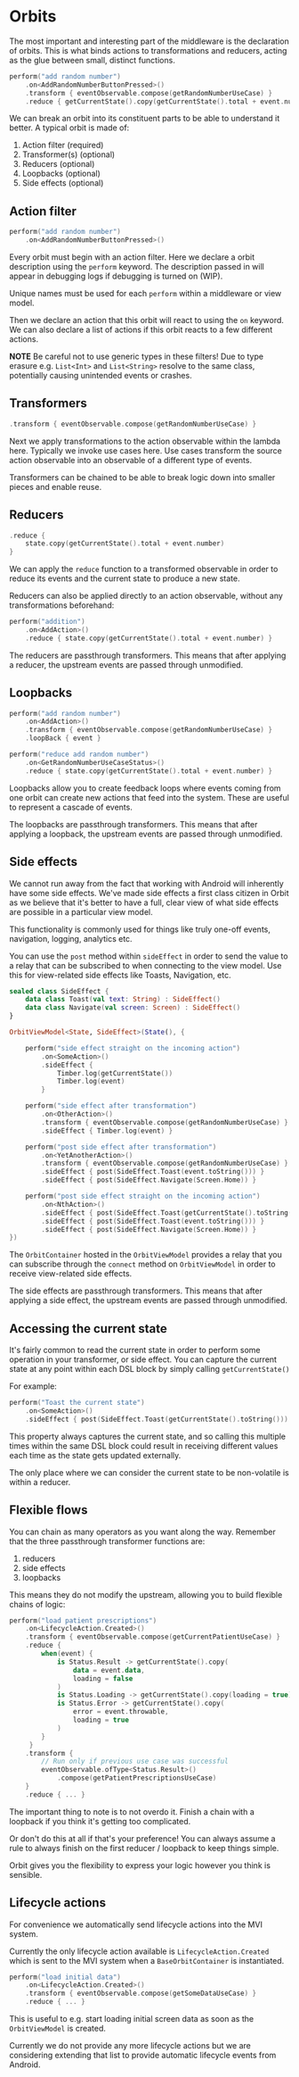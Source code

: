 # Orbits

The most important and interesting part of the middleware is the declaration of
orbits. This is what binds actions to transformations and reducers, acting as
the glue between small, distinct functions.

``` kotlin
perform("add random number")
    .on<AddRandomNumberButtonPressed>()
    .transform { eventObservable.compose(getRandomNumberUseCase) }
    .reduce { getCurrentState().copy(getCurrentState().total + event.number) }
```

We can break an orbit into its constituent parts to be able to understand it
better. A typical orbit is made of:

1. Action filter (required)
1. Transformer(s) (optional)
1. Reducers (optional)
1. Loopbacks (optional)
1. Side effects (optional)

## Action filter

``` kotlin
perform("add random number")
    .on<AddRandomNumberButtonPressed>()
```

Every orbit must begin with an action filter. Here we declare a orbit
description using the `perform` keyword. The description passed in will appear
in debugging logs if debugging is turned on (WIP).

Unique names must be used for each `perform` within a middleware or view model.

Then we declare an action that this orbit will react to using the `on` keyword.
We can also declare a list of actions if this orbit reacts to a few different
actions.

**NOTE**
Be careful not to use generic types in these filters! Due to type erasure
e.g. `List<Int>` and `List<String>` resolve to the same class, potentially
causing unintended events or crashes.

## Transformers

``` kotlin
.transform { eventObservable.compose(getRandomNumberUseCase) }
```

Next we apply transformations to the action observable within the lambda here.
Typically we invoke use cases here. Use cases transform the source action
observable into an observable of a different type of events.

Transformers can be chained to be able to break logic down into smaller pieces
and enable reuse.

## Reducers

``` kotlin
.reduce {
    state.copy(getCurrentState().total + event.number)
}
```

We can apply the `reduce` function to a transformed observable in order to
reduce its events and the current state to produce a new state.

Reducers can also be applied directly to an action observable, without any
transformations beforehand:

``` kotlin
perform("addition")
    .on<AddAction>()
    .reduce { state.copy(getCurrentState().total + event.number) }
```

The reducers are passthrough transformers. This means that after applying
a reducer, the upstream events are passed through unmodified.

## Loopbacks

``` kotlin
perform("add random number")
    .on<AddAction>()
    .transform { eventObservable.compose(getRandomNumberUseCase) }
    .loopBack { event }

perform("reduce add random number")
    .on<GetRandomNumberUseCaseStatus>()
    .reduce { state.copy(getCurrentState().total + event.number) }
```

Loopbacks allow you to create feedback loops where events coming from one orbit
can create new actions that feed into the system. These are useful to represent
a cascade of events.

The loopbacks are passthrough transformers. This means that after applying
a loopback, the upstream events are passed through unmodified.

## Side effects

We cannot run away from the fact that working with Android will
inherently have some side effects. We've made side effects a first class
citizen in Orbit as we believe that it's better to have a full, clear
view of what side effects are possible in a particular view model.

This functionality is commonly used for things like truly one-off events,
navigation, logging, analytics etc.

You can use the `post` method within `sideEffect` in order to
send the value to a relay that can be subscribed to when connecting to the
view model. Use this for view-related side effects like Toasts, Navigation,
etc.

``` kotlin
sealed class SideEffect {
    data class Toast(val text: String) : SideEffect()
    data class Navigate(val screen: Screen) : SideEffect()
}

OrbitViewModel<State, SideEffect>(State(), {

    perform("side effect straight on the incoming action")
        .on<SomeAction>()
        .sideEffect {
            Timber.log(getCurrentState())
            Timber.log(event)
        }

    perform("side effect after transformation")
        .on<OtherAction>()
        .transform { eventObservable.compose(getRandomNumberUseCase) }
        .sideEffect { Timber.log(event) }

    perform("post side effect after transformation")
        .on<YetAnotherAction>()
        .transform { eventObservable.compose(getRandomNumberUseCase) }
        .sideEffect { post(SideEffect.Toast(event.toString())) }
        .sideEffect { post(SideEffect.Navigate(Screen.Home)) }

    perform("post side effect straight on the incoming action")
        .on<NthAction>()
        .sideEffect { post(SideEffect.Toast(getCurrentState().toString())) }
        .sideEffect { post(SideEffect.Toast(event.toString())) }
        .sideEffect { post(SideEffect.Navigate(Screen.Home)) }
})
```

The `OrbitContainer` hosted in the `OrbitViewModel` provides a relay that
you can subscribe through the `connect` method on `OrbitViewModel` in order
to receive view-related side effects.

The side effects are passthrough transformers. This means that after applying
a side effect, the upstream events are passed through unmodified.

## Accessing the current state

It's fairly common to read the current state in order to perform some
operation in your transformer, or side effect. You can capture the current
state at any point within each DSL block by simply calling `getCurrentState()`

For example:

``` kotlin
perform("Toast the current state")
    .on<SomeAction>()
    .sideEffect { post(SideEffect.Toast(getCurrentState().toString())) }
```

This property always captures the current state, and so calling this
multiple times within the same DSL block could result in receiving different
values each time as the state gets updated externally.

The only place where we can consider the current state to be non-volatile
is within a reducer.

## Flexible flows

You can chain as many operators as you want along the way. Remember that
the three passthrough transformer functions are:

1. reducers
1. side effects
1. loopbacks

This means they do not modify the upstream, allowing you to build flexible
chains of logic:

``` kotlin
perform("load patient prescriptions")
    .on<LifecycleAction.Created>()
    .transform { eventObservable.compose(getCurrentPatientUseCase) }
    .reduce {
        when(event) {
            is Status.Result -> getCurrentState().copy(
                data = event.data,
                loading = false
            )
            is Status.Loading -> getCurrentState().copy(loading = true)
            is Status.Error -> getCurrentState().copy(
                error = event.throwable,
                loading = true
            )
        }
     }
    .transform {
        // Run only if previous use case was successful
        eventObservable.ofType<Status.Result>()
            .compose(getPatientPrescriptionsUseCase)
    }
    .reduce { ... }
```

The important thing to note is to not overdo it. Finish a chain with a
loopback if you think it's getting too complicated.

Or don't do this at all if that's your preference! You can always assume a
rule to always finish on the first reducer / loopback to keep things simple.

Orbit gives you the flexibility to express your logic however you think is
sensible.

## Lifecycle actions

For convenience we automatically send lifecycle actions into the MVI system.

Currently the only lifecycle action available is `LifecycleAction.Created`
which is sent to the MVI system when a `BaseOrbitContainer` is instantiated.

``` kotlin
perform("load initial data")
    .on<LifecycleAction.Created>()
    .transform { eventObservable.compose(getSomeDataUseCase) }
    .reduce { ... }
```

This is useful to e.g. start loading initial screen data as soon as the
`OrbitViewModel` is created.

Currently we do not provide any more lifecycle actions but we are considering
extending that list to provide automatic lifecycle events from Android.
